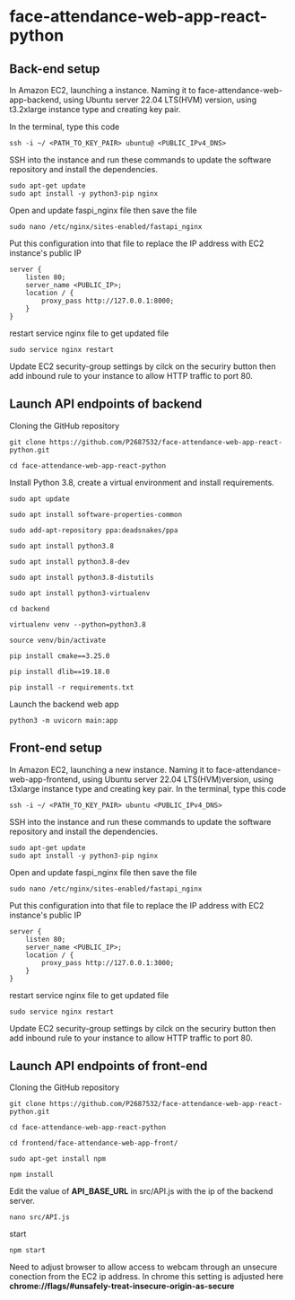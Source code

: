 # face-attendance-web-app-react-python
## Back-end setup
In Amazon EC2, launching a instance. Naming it to face-attendance-web-app-backend, using Ubuntu server 22.04 LTS(HVM) version, using t3.2xlarge instance type and creating key pair.

In the terminal, type this code

    ssh -i ~/ <PATH_TO_KEY_PAIR> ubuntu@ <PUBLIC_IPv4_DNS>

SSH into the instance and run these commands to update the software repository and install the dependencies.

    sudo apt-get update
    sudo apt install -y python3-pip nginx

Open and update faspi_nginx file then save the file

    sudo nano /etc/nginx/sites-enabled/fastapi_nginx

Put this configuration into that file to replace the IP address with EC2 instance's public IP

    server {
        listen 80;   
        server_name <PUBLIC_IP>;    
        location / {        
            proxy_pass http://127.0.0.1:8000;    
        }
    }

restart service nginx file to get updated file 

    sudo service nginx restart

Update EC2 security-group settings by cilck on the securiry button then add inbound rule to your instance to allow HTTP traffic to port 80.

## Launch API endpoints of backend

Cloning the GitHub repository
 
    git clone https://github.com/P2687532/face-attendance-web-app-react-python.git
   
    cd face-attendance-web-app-react-python

Install Python 3.8, create a virtual environment and install requirements.

    sudo apt update

    sudo apt install software-properties-common

    sudo add-apt-repository ppa:deadsnakes/ppa

    sudo apt install python3.8

    sudo apt install python3.8-dev

    sudo apt install python3.8-distutils

    sudo apt install python3-virtualenv
    
    cd backend

    virtualenv venv --python=python3.8

    source venv/bin/activate
    
    pip install cmake==3.25.0

    pip install dlib==19.18.0

    pip install -r requirements.txt

Launch the backend web app

    python3 -m uvicorn main:app

## Front-end setup
In Amazon EC2, launching a new instance. Naming it to face-attendance-web-app-frontend, using Ubuntu server 22.04 LTS(HVM)version, using t3xlarge instance type and creating key pair.
In the terminal, type this code

    ssh -i ~/ <PATH_TO_KEY_PAIR> ubuntu <PUBLIC_IPv4_DNS>

SSH into the instance and run these commands to update the software repository and install the dependencies.

    sudo apt-get update
    sudo apt install -y python3-pip nginx

Open and update faspi_nginx file then save the file

    sudo nano /etc/nginx/sites-enabled/fastapi_nginx

Put this configuration into that file to replace the IP address with EC2 instance's public IP

    server {
        listen 80;   
        server_name <PUBLIC_IP>;    
        location / {        
            proxy_pass http://127.0.0.1:3000;    
        }
    }

restart service nginx file to get updated file

    sudo service nginx restart

Update EC2 security-group settings by cilck on the securiry button then add inbound rule to your instance to allow HTTP traffic to port 80.

## Launch API endpoints of front-end
Cloning the GitHub repository
 
    git clone https://github.com/P2687532/face-attendance-web-app-react-python.git
   
    cd face-attendance-web-app-react-python
    
    cd frontend/face-attendance-web-app-front/
    
    sudo apt-get install npm
    
    npm install

Edit the value of __API_BASE_URL__ in src/API.js with the ip of the backend server.
    
    nano src/API.js

start
    
    npm start

Need to adjust browser to allow access to webcam through an unsecure conection from the EC2 ip address. In chrome this setting is adjusted here __chrome://flags/#unsafely-treat-insecure-origin-as-secure__
